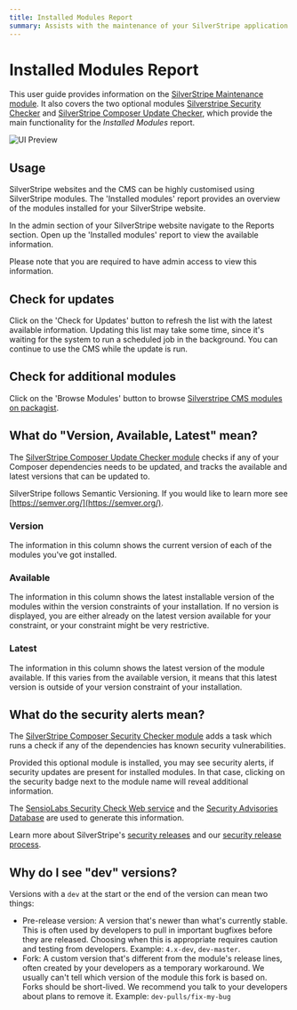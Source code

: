 ```yaml
---
title: Installed Modules Report
summary: Assists with the maintenance of your SilverStripe application
---
```


# Installed Modules Report

This user guide provides information on the
[SilverStripe Maintenance module](https://github.com/bringyourownideas/silverstripe-maintenance). It also covers the two
optional modules [Silverstripe Security Checker](https://github.com/bringyourownideas/silverstripe-composer-security-checker)
and [SilverStripe Composer Update Checker](https://github.com/bringyourownideas/silverstripe-composer-update-checker),
which provide the main functionality for the _Installed Modules_ report.

![UI Preview](../_img/ui-with-sec-alert.png)

## Usage

SilverStripe websites and the CMS can be highly customised using SilverStripe modules. The 'Installed modules' report
provides an overview of the modules installed for your SilverStripe website.

In the admin section of your SilverStripe website navigate to the Reports section. Open up the 'Installed modules'
report to view the available information.

Please note that you are required to have admin access to view this information.

## Check for updates

Click on the 'Check for Updates' button to refresh the list with the latest available information. Updating this list
may take some time, since it's waiting for the system to run a scheduled job in the background. You can continue to use
the CMS while the update is run.

## Check for additional modules

Click on the 'Browse Modules' button to browse [Silverstripe CMS modules on packagist](https://packagist.org/search/?type=silverstripe-vendormodule).

## What do "Version, Available, Latest" mean?

The [SilverStripe Composer Update Checker module](https://github.com/bringyourownideas/silverstripe-composer-update-checker)
checks if any of your Composer dependencies needs to be updated, and tracks the available and latest versions that can
be updated to.

SilverStripe follows Semantic Versioning. If you would like to learn more see [https://semver.org/](https://semver.org/).

### Version

The information in this column shows the current version of each of the modules you've got installed.

### Available

The information in this column shows the latest installable version of the modules within the version constraints of your
installation. If no version is displayed, you are either already on the latest version available for your constraint,
or your constraint might be very restrictive.

### Latest

The information in this column shows the latest version of the module available. If this varies from the available
version, it means that this latest version is outside of your version constraint of your installation.

## What do the security alerts mean?

The [SilverStripe Composer Security Checker module](https://packagist.org/packages/bringyourownideas/silverstripe-composer-security-checker)
adds a task which runs a check if any of the dependencies has known security vulnerabilities.

Provided this optional module is installed, you may see security alerts, if security updates are present for installed
modules. In that case, clicking on the security badge next to the module name will reveal additional information.

The [SensioLabs Security Check Web service](http://security.sensiolabs.org/) and the
[Security Advisories Database](https://github.com/FriendsOfPHP/security-advisories) are used to generate this information.

Learn more about SilverStripe's [security releases](https://www.silverstripe.org/download/security-releases/) and our
[security release process](https://docs.silverstripe.org/en/4/contributing/release_process/#security-releases).

## Why do I see "dev" versions?

Versions with a `dev` at the start or the end of the version can mean two things:

- Pre-release version: A version that's newer than what's currently stable.
  This is often used by developers to pull in important bugfixes before they
  are released. Choosing when this is appropriate requires
  caution and testing from developers. Example: `4.x-dev`, `dev-master`.
- Fork: A custom version that's different from the module's release lines,
  often created by your developers as a temporary workaround.
  We usually can't tell which version of the module this fork is based on.
  Forks should be short-lived. We recommend you talk to your developers
  about plans to remove it. Example: `dev-pulls/fix-my-bug`
